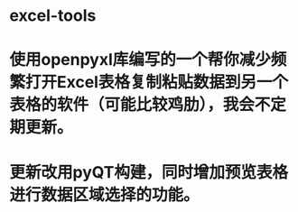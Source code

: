 # excel-tools
# 使用openpyxl库编写的一个帮你减少频繁打开Excel表格复制粘贴数据到另一个表格的软件（可能比较鸡肋），我会不定期更新。
# 更新改用pyQT构建，同时增加预览表格进行数据区域选择的功能。